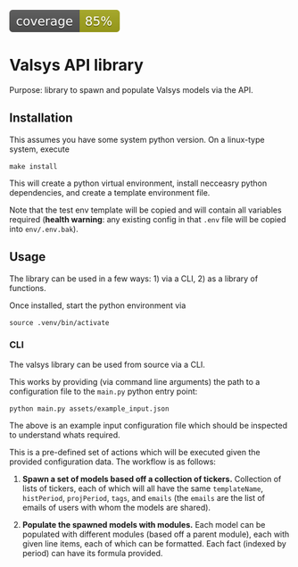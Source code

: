 ![](coverage.svg)
# Valsys API library

Purpose: library to spawn and populate Valsys models via the API.



## Installation
This assumes you have some system python version. On a linux-type system, execute
```
make install
```
This will create a python virtual environment, install necceasry python dependencies, and create a template environment file.

Note that the test env template will be copied and will contain all variables required (**health warning**: any existing config in that `.env` file will be copied into `env/.env.bak`).

## Usage
The library can be used in a few ways: 1) via a CLI, 2) as a library of functions.

Once installed, start the python environment via
```
source .venv/bin/activate
```

### CLI
The valsys library can be used from source via a CLI.

This works by providing (via command line arguments) the path to a configuration file to the `main.py` python entry point:
```
python main.py assets/example_input.json
```
The above is an example input configuration file which should be inspected to understand whats required.

This is a pre-defined set of actions which will be executed given the provided configuration data. The workflow is as follows:

1)  **Spawn a set of models based off a collection of tickers.** Collection of lists of tickers, each of which will all have the same `templateName`, `histPeriod`, `projPeriod`, `tags`, and `emails` (the `emails` are the list of emails of users with whom the models are shared).


2) **Populate the spawned models with modules.** Each model can be populated with different modules (based off a parent module), each with given line items, each of which can be formatted. Each fact (indexed by period) can have its formula provided.